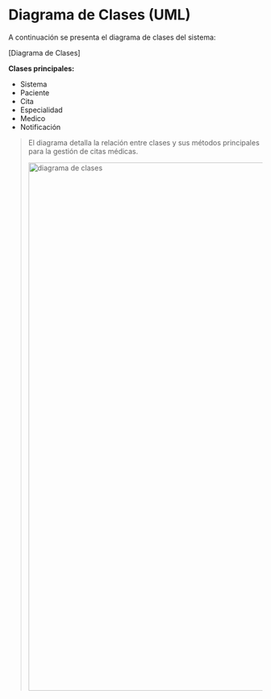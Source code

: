 # Diagrama de Clases (UML)

A continuación se presenta el diagrama de clases del sistema:

[Diagrama de Clases]

**Clases principales:**
- Sistema
- Paciente
- Cita
- Especialidad
- Medico
- Notificación

> El diagrama detalla la relación entre clases y sus métodos principales para la gestión de citas médicas.
>
> <img width="525" height="1047" alt="diagrama de clases" src="https://github.com/user-attachments/assets/7fc6f21a-3a81-4709-b7f2-e6995756b4d2" />
